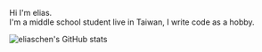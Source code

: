 Hi I'm elias.\
I'm a middle school student live in Taiwan, I write code as a hobby.

![eliaschen's GitHub stats](https://github-readme-stats.vercel.app/api?username=chenelias&show_icons=true&theme=transparent)
